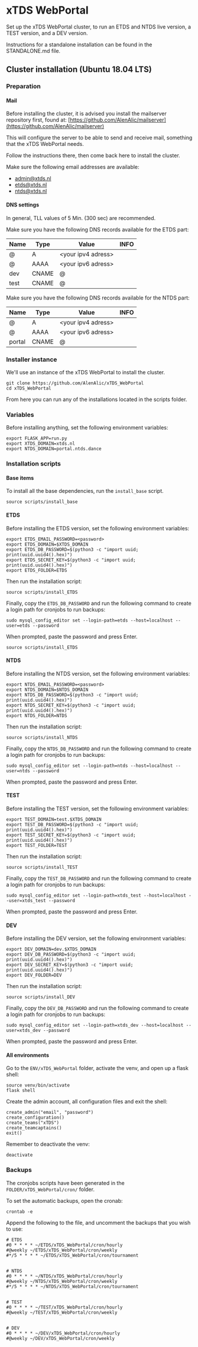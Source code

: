 # xTDS WebPortal
Set up the xTDS WebPortal cluster, to run an ETDS and NTDS live version, a TEST version, and a DEV version.

Instructions for a standalone installation can be found in the STANDALONE.md file.






## Cluster installation (Ubuntu 18.04 LTS)

### Preparation


#### Mail
Before installing the cluster, it is advised you install the mailserver repository first, found at: [https://github.com/AlenAlic/mailserver](https://github.com/AlenAlic/mailserver) 

This will configure the server to be able to send and receive mail, something that the xTDS WebPortal needs. 

Follow the instructions there, then come back here to install the cluster.

Make sure the following email addresses are available:

- admin@xtds.nl
- etds@xtds.nl
- ntds@xtds.nl


#### DNS settings
In general, TLL values of 5 Min. (300 sec) are recommended.

Make sure you have the following DNS records available for the ETDS part:

|Name|Type|Value|INFO|
|---|---|---|---|
|@|A|\<your ipv4 adress\>|
|@|AAAA|\<your ipv6 adress\>|
|dev|CNAME|@|
|test|CNAME|@|

Make sure you have the following DNS records available for the NTDS part:

|Name|Type|Value|INFO|
|---|---|---|---|
|@|A|\<your ipv4 adress\>|
|@|AAAA|\<your ipv6 adress\>|
|portal|CNAME|@|



### Installer instance
We'll use an instance of the xTDS WebPortal to install the cluster.

    git clone https://github.com/AlenAlic/xTDS_WebPortal
    cd xTDS_WebPortal
    
From here you can run any of the installations located in the scripts folder.



### Variables
Before installing anything, set the following environment variables:

    export FLASK_APP=run.py
    export XTDS_DOMAIN=xtds.nl
    export NTDS_DOMAIN=portal.ntds.dance



### Installation scripts

#### Base items
To install all the base dependencies, run the `install_base` script.

    source scripts/install_base


#### ETDS
Before installing the ETDS version, set the following environment variables:

    export ETDS_EMAIL_PASSWORD=<password>
    export ETDS_DOMAIN=$XTDS_DOMAIN
    export ETDS_DB_PASSWORD=$(python3 -c "import uuid; print(uuid.uuid4().hex)")
    export ETDS_SECRET_KEY=$(python3 -c "import uuid; print(uuid.uuid4().hex)")
    export ETDS_FOLDER=ETDS
Then run the installation script:

    source scripts/install_ETDS
Finally, copy the `ETDS_DB_PASSWORD` and run the following command to create a login path for cronjobs to run backups:

    sudo mysql_config_editor set --login-path=etds --host=localhost --user=etds --password
When prompted, paste the password and press Enter.

    source scripts/install_ETDS
    
    
#### NTDS
Before installing the NTDS version, set the following environment variables:

    export NTDS_EMAIL_PASSWORD=<password>
    export NTDS_DOMAIN=$NTDS_DOMAIN
    export NTDS_DB_PASSWORD=$(python3 -c "import uuid; print(uuid.uuid4().hex)")
    export NTDS_SECRET_KEY=$(python3 -c "import uuid; print(uuid.uuid4().hex)")
    export NTDS_FOLDER=NTDS
Then run the installation script:

    source scripts/install_NTDS
Finally, copy the `NTDS_DB_PASSWORD` and run the following command to create a login path for cronjobs to run backups:

    sudo mysql_config_editor set --login-path=ntds --host=localhost --user=ntds --password
When prompted, paste the password and press Enter.


#### TEST
Before installing the TEST version, set the following environment variables:

    export TEST_DOMAIN=test.$XTDS_DOMAIN
    export TEST_DB_PASSWORD=$(python3 -c "import uuid; print(uuid.uuid4().hex)")
    export TEST_SECRET_KEY=$(python3 -c "import uuid; print(uuid.uuid4().hex)")
    export TEST_FOLDER=TEST
Then run the installation script:

    source scripts/install_TEST
Finally, copy the `TEST_DB_PASSWORD` and run the following command to create a login path for cronjobs to run backups:

    sudo mysql_config_editor set --login-path=xtds_test --host=localhost --user=xtds_test --password
When prompted, paste the password and press Enter.


#### DEV
Before installing the DEV version, set the following environment variables:

    export DEV_DOMAIN=dev.$XTDS_DOMAIN
    export DEV_DB_PASSWORD=$(python3 -c "import uuid; print(uuid.uuid4().hex)")
    export DEV_SECRET_KEY=$(python3 -c "import uuid; print(uuid.uuid4().hex)")
    export DEV_FOLDER=DEV
Then run the installation script:

    source scripts/install_DEV
Finally, copy the `DEV_DB_PASSWORD` and run the following command to create a login path for cronjobs to run backups:

    sudo mysql_config_editor set --login-path=xtds_dev --host=localhost --user=xtds_dev --password
When prompted, paste the password and press Enter.


#### All environments
Go to the `ENV/xTDS_WebPortal` folder, activate the venv, and open up a flask shell:

    source venv/bin/activate
    flask shell
    
Create the admin account, all configuration files and exit the shell:

    create_admin("email", "password")
    create_configuration()
    create_teams("xTDS")
    create_teamcaptains()
    exit()

Remember to deactivate the venv:

    deactivate

### Backups
The cronjobs scripts have been generated in the `FOLDER/xTDS_WebPortal/cron/` folder.

To set the automatic backups, open the cronab:

    crontab -e

Append the following to the file, and uncomment the backups that you wish to use:

    # ETDS
    #0 * * * * ~/ETDS/xTDS_WebPortal/cron/hourly
    #@weekly ~/ETDS/xTDS_WebPortal/cron/weekly
    #*/5 * * * * ~/ETDS/xTDS_WebPortal/cron/tournament


    # NTDS
    #0 * * * * ~/NTDS/xTDS_WebPortal/cron/hourly
    #@weekly ~/NTDS/xTDS_WebPortal/cron/weekly
    #*/5 * * * * ~/NTDS/xTDS_WebPortal/cron/tournament
    
    
    # TEST
    #0 * * * * ~/TEST/xTDS_WebPortal/cron/hourly
    #@weekly ~/TEST/xTDS_WebPortal/cron/weekly
    
    
    # DEV
    #0 * * * * ~/DEV/xTDS_WebPortal/cron/hourly
    #@weekly ~/DEV/xTDS_WebPortal/cron/weekly


